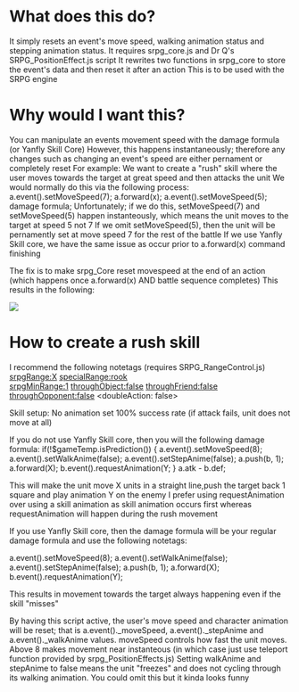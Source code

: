 # What does this do?

It simply resets an event's move speed, walking animation status and stepping animation status.
It requires srpg_core.js and Dr Q's SRPG_PositionEffect.js script
It rewrites two functions in srpg_core to store the event's data and then reset it after an action
This is to be used with the SRPG engine 

# Why would I want this?

You can manipulate an events movement speed with the damage formula (or Yanfly Skill Core)
However, this happens instantaneously; therefore any changes such as changing an event's speed are either pernament or completely reset
For example: We want to create a "rush" skill where the user moves towards the target at great speed and then attacks the unit
We would normally do this via the following process: a.event().setMoveSpeed(7); a.forward(x); a.event().setMoveSpeed(5); damage formula; 
Unfortunately; if we do this, setMoveSpeed(7) and  setMoveSpeed(5) happen instanteously, which means the unit moves to the target at speed 5 not 7
If we omit  setMoveSpeed(5), then the unit will be pernamently set at move speed 7 for the rest of the battle
If we use Yanfly Skill core, we have the same issue as <After Eval> occur prior to a.forward(x) command finishing

The fix is to make srpg_Core reset movespeed at the end of an action (which happens once a.forward(x) AND battle sequence completes)
This results in the following:

![](https://github.com/boomyville/RMMV/blob/master/SRPG%20Event%20Reset%20After%20Action/Rush_Skill.gif?raw=true) 

# How to create a rush skill

I recommend the following notetags (requires SRPG_RangeControl.js)
<srpgRange:X>
<specialRange:rook>  
<srpgMinRange:1> 
<srpgLoS>
<throughObject:false>
<throughFriend:false>
<throughOpponent:false> 
<doubleAction: false>

Skill setup:
No animation set
100% success rate (if attack fails, unit does not move at all)

If you do not use Yanfly Skill core, then you will the following damage formula:
if(!$gameTemp.isPrediction()) { a.event().setMoveSpeed(8); a.event().setWalkAnime(false); a.event().setStepAnime(false); a.push(b, 1); a.forward(X); b.event().requestAnimation(Y; } a.atk - b.def;

This will make the unit move X units in a straight line,push the target back 1 square and play animation Y on the enemy
I prefer using requestAnimation over using a skill animation as skill animation occurs first whereas requestAnimation will happen during the rush movement

If you use Yanfly Skill core, then the damage formula will be your regular damage formula and use the following notetags:

<Before Eval>
a.event().setMoveSpeed(8); 
a.event().setWalkAnime(false); 
a.event().setStepAnime(false); 
a.push(b, 1); 
a.forward(X); 
</Before Eval>

<Post-Damage Eval>
b.event().requestAnimation(Y);
</Post-Damage Eval>

This results in movement towards the target  always happening even if the skill "misses" 

By having this script active, the user's move speed and character animation will be reset; that is  a.event()._moveSpeed, a.event()._stepAnime and  a.event()._walkAnime values.
moveSpeed controls how fast the unit moves. Above 8 makes movement near instanteous (in which case just use teleport function provided by srpg_PositionEffects.js)
Setting walkAnime and stepAnime to false means the unit "freezes" and does not cycling through its walking animation. You could omit this but it kinda looks funny
